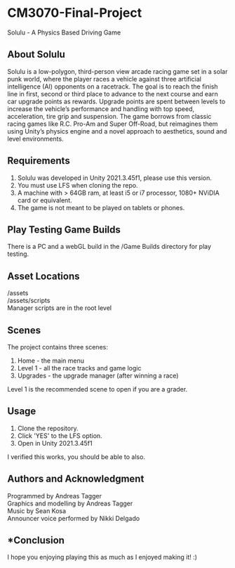 # CM3070-Final-Project
 Solulu - A Physics Based Driving Game

 ## About Solulu
Solulu is a low-polygon, third-person view arcade racing game set in a solar punk world, where the player races a vehicle against three artificial intelligence (AI) opponents on a racetrack. The goal is to reach the finish line in first, second or third place to advance to the next course and earn car upgrade points as rewards. Upgrade points are spent between levels to increase the vehicle’s performance and handling with top speed, acceleration, tire grip and suspension. The game borrows from classic racing games like R.C. Pro-Am and Super Off-Road, but reimagines them using Unity’s physics engine and a novel approach to aesthetics, sound and level environments. 

 ## Requirements
1. Solulu was developed in Unity 2021.3.45f1, please use this version.
2. You must use LFS when cloning the repo.
3. A machine with > 64GB ram, at least i5 or i7 processor, 1080+ NViDIA card or equivalent.
4. The game is not meant to be played on tablets or phones.

 ## Play Testing Game Builds
 There is a PC and a webGL build in the /Game Builds directory for play testing.

## Asset Locations
/assets<br />
/assets/scripts<br />
Manager scripts are in the root level<br />

 ## Scenes
 The project contains three scenes:
 1. Home - the main menu
 2. Level 1 - all the race tracks and game logic
 3. Upgrades - the upgrade manager (after winning a race)

 Level 1 is the recommended scene to open if you are a grader.

## Usage
1. Clone the repository. 
2. Click 'YES' to the LFS option.
3. Open in Unity 2021.3.45f1

I verified this works, you should be able to also.

## Authors and Acknowledgment
Programmed by Andreas Tagger<br />
Graphics and modelling by Andreas Tagger<br />
Music by Sean Kosa<br />
Announcer voice performed by Nikki Delgado

## *Conclusion
I hope you enjoying playing this as much as I enjoyed making it! :)